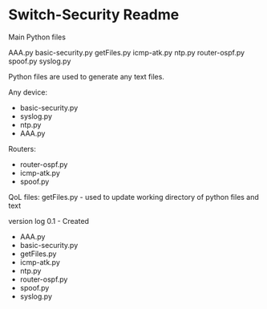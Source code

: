 # Switch-Security Readme
Main Python files

AAA.py
basic-security.py
getFiles.py
icmp-atk.py
ntp.py
router-ospf.py
spoof.py
syslog.py

Python files are used to generate any text files.

Any device:
- basic-security.py
- syslog.py
- ntp.py
- AAA.py

Routers:
- router-ospf.py
- icmp-atk.py
- spoof.py

QoL files:
getFiles.py - used to update working directory of python files and text

version log
0.1 - Created 
- AAA.py
- basic-security.py
- getFiles.py
- icmp-atk.py
- ntp.py
- router-ospf.py
- spoof.py
- syslog.py
